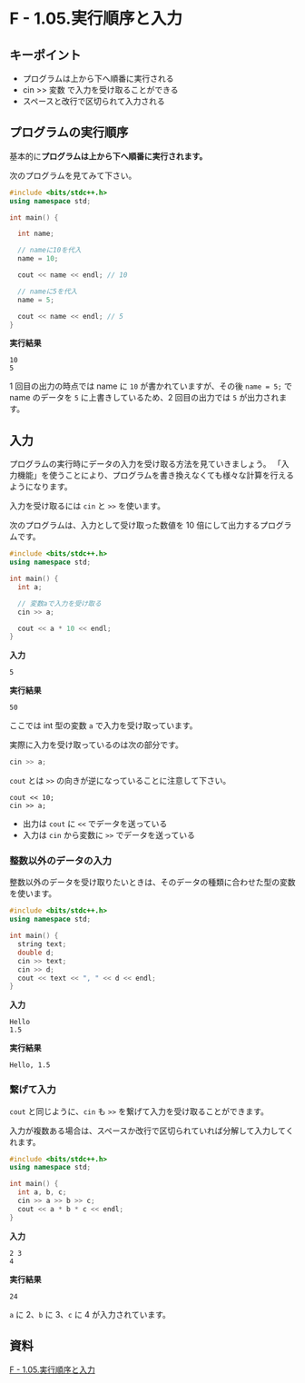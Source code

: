 # F - 1.05.実行順序と入力

## キーポイント

- プログラムは上から下へ順番に実行される
- cin >> 変数 で入力を受け取ることができる
- スペースと改行で区切られて入力される

## プログラムの実行順序

基本的に**プログラムは上から下へ順番に実行されます。**

次のプログラムを見てみて下さい。

```c++
#include <bits/stdc++.h>
using namespace std;

int main() {

  int name;

  // nameに10を代入
  name = 10;

  cout << name << endl; // 10

  // nameに5を代入
  name = 5;

  cout << name << endl; // 5
}
```

**実行結果**

```
10
5
```

1 回目の出力の時点では name に `10` が書かれていますが、その後 `name = 5;` で name のデータを `5` に上書きしているため、2 回目の出力では `5` が出力されます。

## 入力

プログラムの実行時にデータの入力を受け取る方法を見ていきましょう。
「入力機能」を使うことにより、プログラムを書き換えなくても様々な計算を行えるようになります。

入力を受け取るには `cin` と `>>` を使います。

次のプログラムは、入力として受け取った数値を 10 倍にして出力するプログラムです。

```c++
#include <bits/stdc++.h>
using namespace std;

int main() {
  int a;

  // 変数aで入力を受け取る
  cin >> a;

  cout << a * 10 << endl;
}
```

**入力**

```
5
```

**実行結果**

```
50
```

ここでは int 型の変数 `a` で入力を受け取っています。

実際に入力を受け取っているのは次の部分です。

```c++
cin >> a;
```

`cout` とは `>>` の向きが逆になっていることに注意して下さい。

```
cout << 10;
cin >> a;
```

- 出力は `cout` に `<<` でデータを送っている
- 入力は `cin` から変数に `>>` でデータを送っている

### 整数以外のデータの入力

整数以外のデータを受け取りたいときは、そのデータの種類に合わせた型の変数を使います。

```c++
#include <bits/stdc++.h>
using namespace std;

int main() {
  string text;
  double d;
  cin >> text;
  cin >> d;
  cout << text << ", " << d << endl;
}
```

**入力**

```
Hello
1.5
```

**実行結果**

```
Hello, 1.5
```

### 繋げて入力

`cout` と同じように、`cin` も `>>` を繋げて入力を受け取ることができます。

入力が複数ある場合は、スペースか改行で区切られていれば分解して入力してくれます。

```c++
#include <bits/stdc++.h>
using namespace std;

int main() {
  int a, b, c;
  cin >> a >> b >> c;
  cout << a * b * c << endl;
}
```

**入力**

```
2 3
4
```

**実行結果**

```
24
```

`a` に 2、`b` に 3、`c` に 4 が入力されています。

## 資料

[F - 1.05.実行順序と入力](https://atcoder.jp/contests/apg4b/tasks/APG4b_f)
